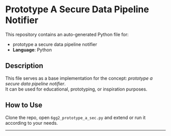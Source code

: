 # Prototype A Secure Data Pipeline Notifier

This repository contains an auto-generated Python file for:

- prototype a secure data pipeline notifier
- **Language**: Python

## Description

This file serves as a base implementation for the concept: *prototype a secure data pipeline notifier*.  
It can be used for educational, prototyping, or inspiration purposes.

## How to Use

Clone the repo, open `6gg2_prototype_a_sec.py` and extend or run it according to your needs.

---


